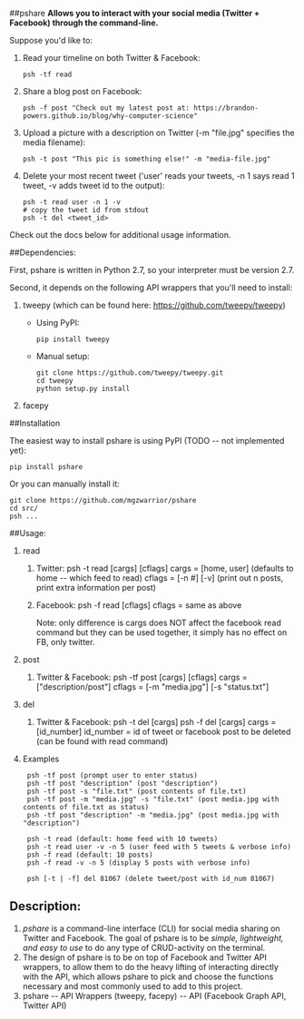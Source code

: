 ##pshare
__Allows you to interact with your social media (Twitter + Facebook) through the command-line.__

Suppose you'd like to:

1. Read your timeline on both Twitter & Facebook:
    
    ```
    psh -tf read
    ```
2. Share a blog post on Facebook:
    
    ```
    psh -f post "Check out my latest post at: https://brandon-powers.github.io/blog/why-computer-science"
    ```
3. Upload a picture with a description on Twitter (-m "file.jpg" specifies the media filename):
    
    ```
    psh -t post "This pic is something else!" -m "media-file.jpg"
    ```
4. Delete your most recent tweet ('user' reads your tweets, -n 1 says read 1 tweet, -v adds tweet id to the output):

    ```
    psh -t read user -n 1 -v
    # copy the tweet id from stdout
    psh -t del <tweet_id>
    ```

Check out the docs below for additional usage information.

##Dependencies:

First, pshare is written in Python 2.7, so your interpreter must be version 2.7.

Second, it depends on the following API wrappers that you'll need to install:

1. tweepy (which can be found here: https://github.com/tweepy/tweepy)
    - Using PyPI: 
        ```
        pip install tweepy
        ```

    - Manual setup:
        ```
        git clone https://github.com/tweepy/tweepy.git
        cd tweepy
        python setup.py install
        ```

2. facepy

##Installation

The easiest way to install pshare is using PyPI (TODO -- not implemented yet):
    
    pip install pshare

Or you can manually install it:
    
    git clone https://github.com/mgzwarrior/pshare
    cd src/
    psh ...

##Usage:

1. read

    1. Twitter:
        psh -t read [cargs] [cflags]
        cargs = [home, user] (defaults to home -- which feed to read)
        cflags = [-n #] [-v] (print out n posts, print extra information per post)

    2. Facebook:
        psh -f read [cflags]
        cflags = same as above

        Note: only difference is cargs does NOT affect the facebook read command
        but they can be used together, it simply has no effect on FB, only twitter.

2. post

    1. Twitter & Facebook:
        psh -tf post [cargs] [cflags]
        cargs = ["description/post"]
        cflags = [-m "media.jpg"] [-s "status.txt"]

3. del

    1. Twitter & Facebook:
        psh -t del [cargs]
        psh -f del [cargs]
        cargs = [id_number]
        id_number = id of tweet or facebook post to be deleted (can be found with read command)

4. Examples

        psh -tf post (prompt user to enter status)
        psh -tf post "description" (post "description")
        psh -tf post -s "file.txt" (post contents of file.txt)
        psh -tf post -m "media.jpg" -s "file.txt" (post media.jpg with contents of file.txt as status)
        psh -tf post "description" -m "media.jpg" (post media.jpg with "description") 
        
        psh -t read (default: home feed with 10 tweets)
        psh -t read user -v -n 5 (user feed with 5 tweets & verbose info)
        psh -f read (default: 10 posts)
        psh -f read -v -n 5 (display 5 posts with verbose info)
        
        psh [-t | -f] del 81067 (delete tweet/post with id_num 81067)

## Description:

1. _pshare_ is a command-line interface (CLI) for social media sharing on Twitter and Facebook. The goal of pshare is to be *simple, lightweight, and easy to use* to do any type of CRUD-activity on the terminal.
2. The design of pshare is to be on top of Facebook and Twitter API wrappers, to allow them to do the heavy lifting of interacting directly with the API, which allows pshare to pick and choose the functions necessary and most commonly used to add to this project.
3. pshare -- API Wrappers (tweepy, facepy) -- API (Facebook Graph API, Twitter API)
